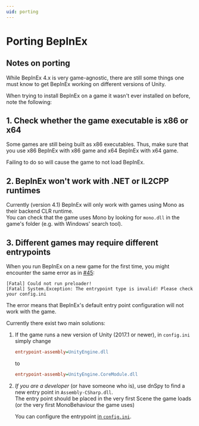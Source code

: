 ```yaml
---
uid: porting
---
```

# Porting BepInEx

## Notes on porting

While BepInEx 4.x is very game-agnostic, there are still some things one must know to get BepInEx working on different versions of Unity.

When trying to install BepInEx on a game it wasn't ever installed on before, note the following:


## 1. Check whether the game executable is x86 or x64

Some games are still being built as x86 executables. Thus, make sure that you use x86 BepInEx with x86 game and x64 BepInEx with x64 game.

Failing to do so will cause the game to not load BepInEx.

## 2. BepInEx won't work with .NET or IL2CPP runtimes

Currently (version 4.1) BepInEx will only work with games using Mono as their backend CLR runtime.  
You can check that the game uses Mono by looking for `mono.dll` in the game's folder (e.g. with Windows' search tool).

## 3. Different games may require different entrypoints

When you run BepInEx on a new game for the first time, you might encounter the same error as in [#45](https://github.com/BepInEx/BepInEx/issues/45):

```
[Fatal] Could not run preloader!
[Fatal] System.Exception: The entrypoint type is invalid! Please check your config.ini
```

The error means that BepInEx's default entry point configuration will not work with the game.

Currently there exist two main solutions:

1. If the game runs a new version of Unity (2017.1 or newer), in `config.ini` simply change
    ```ini
    entrypoint-assembly=UnityEngine.dll
    ```
    to
    ```ini
    entrypoint-assembly=UnityEngine.CoreModule.dll
    ```

2. *If you are a developer* (or have someone who is), use dnSpy to find a new entry point in `Assembly-CSharp.dll`.  
    The entry point should be placed in the very first Scene the game loads (or the very first MonoBehaviour the game uses)
    
    You can configure the entrypoint [in `config.ini`](./Configuration#preloader-section).
    